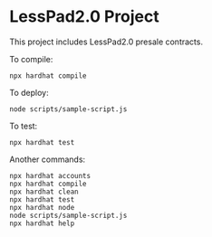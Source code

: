 # LessPad2.0 Project

This project includes LessPad2.0 presale contracts.

To compile: 
```shell
npx hardhat compile
```
To deploy:
```shell
node scripts/sample-script.js
```

To test:
```shell
npx hardhat test
```

Another commands:
```shell
npx hardhat accounts
npx hardhat compile
npx hardhat clean
npx hardhat test
npx hardhat node
node scripts/sample-script.js
npx hardhat help
```
